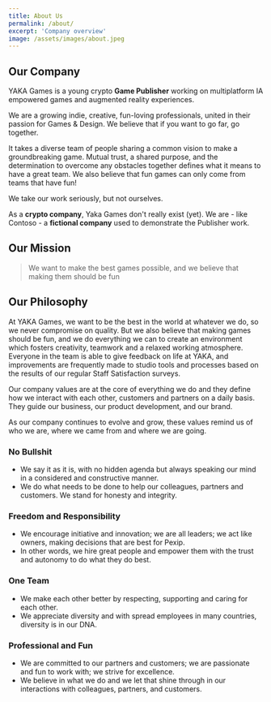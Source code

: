 ```yaml
---
title: About Us
permalink: /about/
excerpt: 'Company overview'
image: /assets/images/about.jpeg
---
```


## Our Company
YAKA Games is a young crypto **Game Publisher** working on multiplatform IA empowered games and augmented reality experiences. 

We are a growing indie, creative, fun-loving professionals, united in their passion for Games & Design. 
We believe that if you want to go far, go together.

It takes a diverse team of people sharing a common vision to make a groundbreaking game. 
Mutual trust, a shared purpose, and the determination to overcome any obstacles together defines what it means to have a great team. We also believe that fun games can only come from teams that have fun!

We take our work seriously, but not ourselves.

As a **crypto company**, Yaka Games don't really exist (yet). 
We are - like Contoso - a **fictional company** used to demonstrate the Publisher work.

## Our Mission
> We want to make the best games possible, and we believe that making them should be fun

## Our Philosophy
At YAKA Games, we want to be the best in the world at whatever we do, so we never compromise on quality. But we also believe that making games should be fun, and we do everything we can to create an environment which fosters creativity, teamwork and a relaxed working atmosphere. Everyone in the team is able to give feedback on life at YAKA, and improvements are frequently made to studio tools and processes based on the results of our regular Staff Satisfaction surveys.

Our company values are at the core of everything we do and they define how we interact with each other, customers and partners on a daily basis. They guide our business, our product development, and our brand.

As our company continues to evolve and grow, these values remind us of who we are, where we came from and where we are going.

### No Bullshit
- We say it as it is, with no hidden agenda but always speaking our mind in a considered and constructive manner.
- We do what needs to be done to help our colleagues, partners and customers. We stand for honesty and integrity.

### Freedom and Responsibility
- We encourage initiative and innovation; we are all leaders; we act like owners, making decisions that are best for Pexip.
- In other words, we hire great people and empower them with the trust and autonomy to do what they do best.

### One Team
- We make each other better by respecting, supporting and caring for each other.
- We appreciate diversity and with spread employees in many countries, diversity is in our DNA.

### Professional and Fun
- We are committed to our partners and customers; we are passionate and fun to work with; we strive for excellence.
- We believe in what we do and we let that shine through in our interactions with colleagues, partners, and customers.